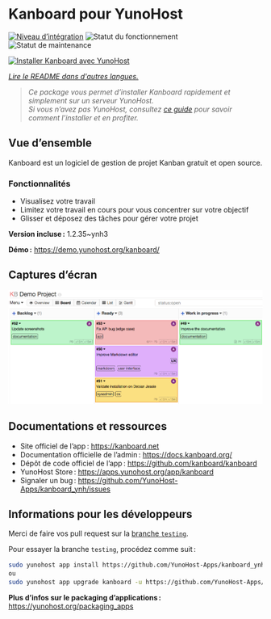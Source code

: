 <!--
Nota bene : ce README est automatiquement généré par <https://github.com/YunoHost/apps/tree/master/tools/readme_generator>
Il NE doit PAS être modifié à la main.
-->

# Kanboard pour YunoHost

[![Niveau d’intégration](https://dash.yunohost.org/integration/kanboard.svg)](https://dash.yunohost.org/appci/app/kanboard) ![Statut du fonctionnement](https://ci-apps.yunohost.org/ci/badges/kanboard.status.svg) ![Statut de maintenance](https://ci-apps.yunohost.org/ci/badges/kanboard.maintain.svg)

[![Installer Kanboard avec YunoHost](https://install-app.yunohost.org/install-with-yunohost.svg)](https://install-app.yunohost.org/?app=kanboard)

*[Lire le README dans d'autres langues.](./ALL_README.md)*

> *Ce package vous permet d’installer Kanboard rapidement et simplement sur un serveur YunoHost.*  
> *Si vous n’avez pas YunoHost, consultez [ce guide](https://yunohost.org/install) pour savoir comment l’installer et en profiter.*

## Vue d’ensemble

Kanboard est un logiciel de gestion de projet Kanban gratuit et open source.

### Fonctionnalités

- Visualisez votre travail
- Limitez votre travail en cours pour vous concentrer sur votre objectif
- Glisser et déposez des tâches pour gérer votre projet


**Version incluse :** 1.2.35~ynh3

**Démo :** <https://demo.yunohost.org/kanboard/>

## Captures d’écran

![Capture d’écran de Kanboard](./doc/screenshots/board.png)

## Documentations et ressources

- Site officiel de l’app : <https://kanboard.net>
- Documentation officielle de l’admin : <https://docs.kanboard.org/>
- Dépôt de code officiel de l’app : <https://github.com/kanboard/kanboard>
- YunoHost Store : <https://apps.yunohost.org/app/kanboard>
- Signaler un bug : <https://github.com/YunoHost-Apps/kanboard_ynh/issues>

## Informations pour les développeurs

Merci de faire vos pull request sur la [branche `testing`](https://github.com/YunoHost-Apps/kanboard_ynh/tree/testing).

Pour essayer la branche `testing`, procédez comme suit :

```bash
sudo yunohost app install https://github.com/YunoHost-Apps/kanboard_ynh/tree/testing --debug
ou
sudo yunohost app upgrade kanboard -u https://github.com/YunoHost-Apps/kanboard_ynh/tree/testing --debug
```

**Plus d’infos sur le packaging d’applications :** <https://yunohost.org/packaging_apps>

